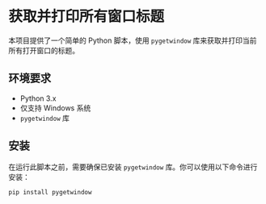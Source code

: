 # 获取并打印所有窗口标题

本项目提供了一个简单的 Python 脚本，使用 `pygetwindow` 库来获取并打印当前所有打开窗口的标题。

## 环境要求

- Python 3.x
- 仅支持 Windows 系统
- `pygetwindow` 库

## 安装

在运行此脚本之前，需要确保已安装 `pygetwindow` 库。你可以使用以下命令进行安装：

```bash
pip install pygetwindow
